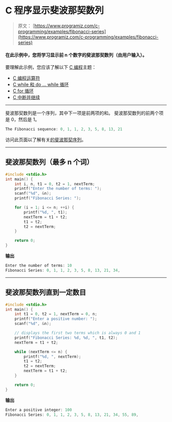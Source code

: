 # C 程序显示斐波那契数列

> 原文： [https://www.programiz.com/c-programming/examples/fibonacci-series](https://www.programiz.com/c-programming/examples/fibonacci-series)

#### 在此示例中，您将学习显示前 n 个数字的斐波那契数列（由用户输入）。

要理解此示例，您应该了解以下 [C 编程](/c-programming "C tutorial")主题：

*   [C 编程运算符](/c-programming/c-operators)
*   [C while 和 do ... while 循环](/c-programming/c-do-while-loops)
*   [C for 循环](/c-programming/c-for-loop)
*   [C 中断并继续](/c-programming/c-break-continue-statement)

* * *

斐波那契数列是一个序列，其中下一项是前两项的和。 斐波那契数列的前两个项是 0，然后是 1。

```c
The Fibonacci sequence: 0, 1, 1, 2, 3, 5, 8, 13, 21

```

访问此页面以了解有关[的斐波那契序列](https://www.mathsisfun.com/numbers/fibonacci-sequence.html)。

* * *

## 斐波那契数列（最多 n 个词）

```c
#include <stdio.h>
int main() {
    int i, n, t1 = 0, t2 = 1, nextTerm;
    printf("Enter the number of terms: ");
    scanf("%d", &n);
    printf("Fibonacci Series: ");

    for (i = 1; i <= n; ++i) {
        printf("%d, ", t1);
        nextTerm = t1 + t2;
        t1 = t2;
        t2 = nextTerm;
    }

    return 0;
} 
```

**输出**

```c
Enter the number of terms: 10
Fibonacci Series: 0, 1, 1, 2, 3, 5, 8, 13, 21, 34, 
```

* * *

## 斐波那契数列直到一定数目

```c
#include <stdio.h>
int main() {
    int t1 = 0, t2 = 1, nextTerm = 0, n;
    printf("Enter a positive number: ");
    scanf("%d", &n);

    // displays the first two terms which is always 0 and 1
    printf("Fibonacci Series: %d, %d, ", t1, t2);
    nextTerm = t1 + t2;

    while (nextTerm <= n) {
        printf("%d, ", nextTerm);
        t1 = t2;
        t2 = nextTerm;
        nextTerm = t1 + t2;
    }

    return 0;
} 
```

**输出**

```c
Enter a positive integer: 100
Fibonacci Series: 0, 1, 1, 2, 3, 5, 8, 13, 21, 34, 55, 89, 
```